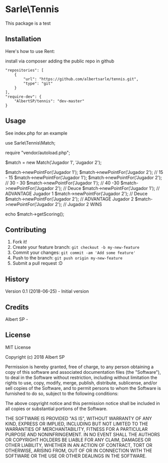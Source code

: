 # Sarle\Tennis

This package is a test

## Installation

Here's how to use Rent:

install via composer adding the public repo in github

    "repositories": [
        {
            "url": "https://github.com/albertsarle/tennis.git",
            "type": "git"
        }
    ],
    "require-dev": {
        "AlbertSP/tennis": "dev-master"
    }

## Usage

See index.php for an example



use Sarle\Tennis\Match;

require "vendor/autoload.php";

$match = new Match('Jugador 1', 'Jugador 2');


$match->newPointFor('Jugador 1');
$match->newPointFor('Jugador 2'); // 15 - 15
$match->newPointFor('Jugador 1');
$match->newPointFor('Jugador 2'); // 30 - 30
$match->newPointFor('Jugador 1'); // 40 -30
$match->newPointFor('Jugador 2'); // Deuce
$match->newPointFor('Jugador 1'); // ADVANTAGE Jugador 1
$match->newPointFor('Jugador 2'); // Deuce
$match->newPointFor('Jugador 2'); // ADVANTAGE Jugador 2
$match->newPointFor('Jugador 2'); // Jugador 2 WINS

echo $match->getScoring();



## Contributing

1. Fork it!
2. Create your feature branch: `git checkout -b my-new-feature`
3. Commit your changes: `git commit -am 'Add some feature'`
4. Push to the branch: `git push origin my-new-feature`
5. Submit a pull request :D

## History

Version 0.1 (2018-06-25) - Initial version

## Credits

Albert SP - 

## License

MIT License

Copyright (c) 2018 Albert SP

Permission is hereby granted, free of charge, to any person obtaining a copy
of this software and associated documentation files (the "Software"), to deal
in the Software without restriction, including without limitation the rights
to use, copy, modify, merge, publish, distribute, sublicense, and/or sell
copies of the Software, and to permit persons to whom the Software is
furnished to do so, subject to the following conditions:

The above copyright notice and this permission notice shall be included in all
copies or substantial portions of the Software.

THE SOFTWARE IS PROVIDED "AS IS", WITHOUT WARRANTY OF ANY KIND, EXPRESS OR
IMPLIED, INCLUDING BUT NOT LIMITED TO THE WARRANTIES OF MERCHANTABILITY,
FITNESS FOR A PARTICULAR PURPOSE AND NONINFRINGEMENT. IN NO EVENT SHALL THE
AUTHORS OR COPYRIGHT HOLDERS BE LIABLE FOR ANY CLAIM, DAMAGES OR OTHER
LIABILITY, WHETHER IN AN ACTION OF CONTRACT, TORT OR OTHERWISE, ARISING FROM,
OUT OF OR IN CONNECTION WITH THE SOFTWARE OR THE USE OR OTHER DEALINGS IN THE
SOFTWARE.
